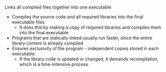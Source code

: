 Links all compiled files together into one executable
- Compiles the source code and all required libraries into the final executable files.
	- It does this by making a copy of required libraries and compiles them into the final executable
- Programs that are statically linked usually run faster, since the entire library content is already compiled
- Ensures exclusivity of the program - independent copies stored in each executable.
  - If the library code is updated or changed, it demands recompilation, which is a time-intensive process